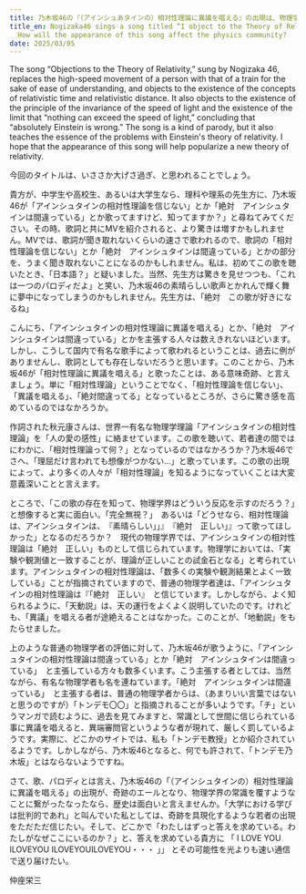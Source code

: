 ```yaml
---
title: 乃木坂46の『（アインシュあタインの）相対性理論に異議を唱える』の出現は、物理学会にどのような影響を及ぼすか？
title_en: Nogizaka46 sings a song titled “I object to the Theory of Relativity”.
  How will the appearance of this song affect the physics community?
date: 2025/03/05
---
```

The song “Objections to the Theory of Relativity,” sung by  Nogizaka 46, replaces the high-speed movement of a person with that of a train for the sake of ease of understanding, and objects to the existence of the concepts of relativistic time and relativistic distance. It also objects to the existence of the principle of the invariance of the speed of light and the existence of the limit that “nothing can exceed the speed of light,” concluding that “absolutely Einstein is wrong.” The song is a kind of parody, but it also teaches the essence of the problems with Einstein's theory of relativity. I hope that the appearance of this song will help popularize a new theory of relativity.

今回のタイトルは、いささか大げさ過ぎ、と思われることでしょう。

貴方が、中学生や高校生、あるいは大学生なら、理科や理系の先生方に、乃木坂46が「アインシュタインの相対性理論を信じない」とか「絶対　アインシュタインは間違っている」とか歌ってますけど、知ってますか？」と尋ねてみてください。その時、歌詞と共にMVを紹介されると、より驚きは増すかもしれません。MVでは、歌詞が聞き取れないくらいの速さで歌われるので、歌詞の「相対性理論を信じない」とか「絶対　アインシュタインは間違っている」とかの部分を、うまく聞き取れないことになるのかもしれません。私は、初めてこの歌を聴いたとき、「日本語？」と疑いました。当然、先生方は驚きを見せつつも、「これは一つのパロディだよ」と笑い、乃木坂46の素晴らしい歌声とかれんで輝く舞に夢中になってしまうのかもしれません。先生方は、「絶対　この歌が好きになるね」

こんにち、「アインシュタインの相対性理論に異議を唱える」とか、「絶対　アインシュタインは間違っている」とかを主張する人々は数えきれないほどいます。しかし、こうして国内で有名な歌手によって歌われるということは、過去に例がありませんし、歌詞としても存在しないだろうと思います。このことから、乃木坂46が「相対性理論に異議を唱える」と歌ったことは、ある意味奇跡、と言えましょう。単に「相対性理論」ということでなく、「相対性理論を信じない」、「異議を唱える」、「絶対間違ってる」となっているところが、さらに驚き感を高めているのではなかろうか。

作詞された秋元康さんは、世界一有名な物理学理論「アインシュタインの相対性理論」を「人の愛の感性」に絡ませています。この歌を聴いて、若者達の間ではにわかに、「相対性理論って何？」となっているのではなかろうか？乃木坂46でさへ、「理屈だけ言われても想像がつかない…」と歌っています。この歌の出現によって、より多くの人々が「相対性理論」を知るようになっていくことは大変意義深いことと言えます。

ところで、「この歌の存在を知って、物理学界はどういう反応を示すのだろう？」と想像すると実に面白い。「完全無視？」　あるいは「どうせなら、相対性理論は、アインシュタインは、　『素晴らしい」」』　『絶対　正しい」』って歌ってほしかった」となるのだろうか？　現代の物理学界では、アインシュタインの相対性理論は「絶対　正しい」ものとして信じられています。物理学においては、「実験や観測値と一致することが、理論が正しいことの試金石となる」と考られています。アインシュタインの相対性理論は、「数多くの実験や観測結果とよく一致している」ことが指摘されていますので、普通の物理学者達は、「アインシュタインの相対性理論は『「絶対　正しい』　と信じています。しかしながら、よく知られるように、「天動説」は、天の運行をよくよく説明していたのです。けれども、「異議」を唱える者が途絶えることはなかった。このことが、「地動説」をもたらせました。

上のような普通の物理学者の評価に対して、乃木坂46が歌うように、「アインシュタインの相対性理論は間違っている」とか「絶対　アインシュタインは間違っている」　と主張している方々も数多くいます。こう主張する者としては、当然ながら、有名な物理学者も名を連ねています。「絶対　アインシュタインは間違っている」　と主張する者は、普通の物理学者からは、（あまりいい言葉ではないと思うのですが）「トンデモ〇〇」と指摘されることが多いようです。「チ」というマンガで読むように、過去を見てみますと、常識として世間に信じられている事に異議を唱えると、異端審問官というような者が現れて、厳しく罰しているようです。実際に、どこかのサイトでは、私も「トンデモ教授」とか紹介されているようです。しかしながら、乃木坂46となると、何でも許されて、「トンデモ乃木坂」とはならないようですね。

さて、歌、パロディとは言え、乃木坂46の「（アインシュタインの）相対性理論に異議を唱える」の出現が、奇跡のエールとなり、物理学界の常識を覆すようなことに繋がったなったなら、歴史は面白いと言えませんか。「大学における学びは批判的であれ」と叫んでいた私としては、奇跡を具現化するような若者の出現をただただ信じたい。そして、どこかで「わたしはずっと答えを求めている。わたしがなぜここにいるのか？」と、答えを求めている貴方に  「 I LOVE YOU  ILOVEYOU  ILOVEYOUILOVEYOU・・・ 」」 とその可能性を光よりも速い通信で送り届けたい。

仲座栄三
